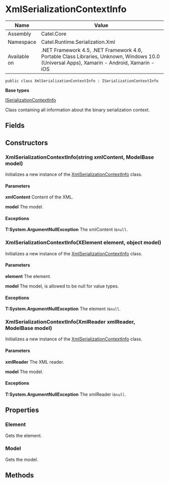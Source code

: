

# XmlSerializationContextInfo

Name|Value
---|---
Assembly|Catel.Core
Namespace|Catel.Runtime.Serialization.Xml
Available on|.NET Framework 4.5, .NET Framework 4.6, Portable Class Libraries, Unknown, Windows 10.0 (Universal Apps), Xamarin - Android, Xamarin - iOS

```
public class XmlSerializationContextInfo : ISerializationContextInfo
```

**Base types**

[ISerializationContextInfo](/Catel.Core\Catel\Runtime\Serialization\ISerializationContextInfo.md)


Class containing all information about the binary serialization context.



## Fields

## Constructors

### XmlSerializationContextInfo(string xmlContent, ModelBase model)

Initializes a new instance of the [XmlSerializationContextInfo](#) class.

#### Parameters

**xmlContent**
Content of the XML.

**model**
The model.

#### Exceptions

**T:System.ArgumentNullException**
The xmlContent is`null`.



### XmlSerializationContextInfo(XElement element, object model)

Initializes a new instance of the [XmlSerializationContextInfo](#) class.

#### Parameters

**element**
The element.

**model**
The model, is allowed to be null for value types.

#### Exceptions

**T:System.ArgumentNullException**
The element is`null`.



### XmlSerializationContextInfo(XmlReader xmlReader, ModelBase model)

Initializes a new instance of the [XmlSerializationContextInfo](#) class.

#### Parameters

**xmlReader**
The XML reader.

**model**
The model.

#### Exceptions

**T:System.ArgumentNullException**
The xmlReader is`null`.



## Properties

### Element

Gets the element.



### Model

Gets the model.



## Methods

